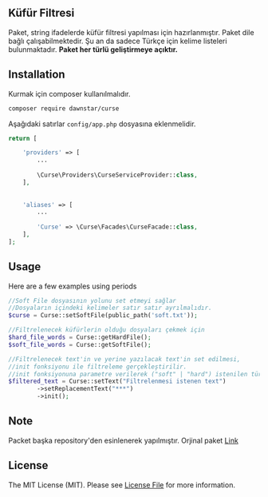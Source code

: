 ## Küfür Filtresi
Paket, string ifadelerde küfür filtresi yapılması için hazırlanmıştır. Paket dile bağlı çalışabilmektedir. Şu an da sadece Türkçe için kelime listeleri bulunmaktadır. 
**Paket her türlü geliştirmeye açıktır.**


## Installation

Kurmak için composer kullanılmalıdır.

``` bash
composer require dawnstar/curse
```


Aşağıdaki satırlar `config/app.php` dosyasına eklenmelidir.

```php
return [

    'providers' => [
        ...
        
        \Curse\Providers\CurseServiceProvider::class,
    ],
    
    
    'aliases' => [
        ...
        
        'Curse' => \Curse\Facades\CurseFacade::class,
    ],
];
```

## Usage


Here are a few examples using periods 
```php
//Soft File dosyasının yolunu set etmeyi sağlar
//Dosyaların içindeki kelimeler satır satır ayrılmalıdır.
$curse = Curse::setSoftFile(public_path('soft.txt'));

//Filtrelenecek küfürlerin olduğu dosyaları çekmek için
$hard_file_words = Curse::getHardFile();
$soft_file_words = Curse::getSoftFile();

//Filtrelenecek text'in ve yerine yazılacak text'in set edilmesi,
//init fonksiyonu ile filtreleme gerçekleştirilir. 
//init fonksiyonuna parametre verilerek ("soft" | "hard") istenilen türde filtreleme yapılabilir.
$filtered_text = Curse::setText("Filtrelenmesi istenen text")
        ->setReplacementText("***")
        ->init();
```

## Note
Packet başka repository'den esinlenerek yapılmıştır. Orjinal paket [Link](https://github.com/90pixel/kufur-filtresi)

## License

The MIT License (MIT). Please see [License File](LICENSE.md) for more information.
